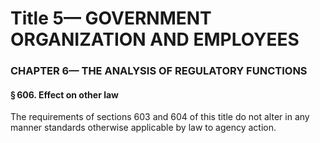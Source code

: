
# Title 5— GOVERNMENT ORGANIZATION AND EMPLOYEES
### CHAPTER 6— THE ANALYSIS OF REGULATORY FUNCTIONS
#### § 606. Effect on other law

The requirements of sections 603 and 604 of this title do not alter in any manner standards otherwise applicable by law to agency action.
